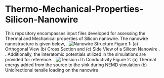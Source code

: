 # Thermo-Mechanical-Properties-Silicon-Nanowire

This repository encompasses input files developed for assessing the Thermal and Mechanical properties of Silicon nanowire. The nanowire nanostructure is given below,
.
![Nanowire Structure](https://github.com/aziz-md-jobayer/Thermo-Mechanical-Properties-Silicon-Nanowire/assets/146165236/9ac24e57-0c31-4879-bf69-5a562cb68d4f)
Figure 1: (a) Orthogonal View (b) Cross Section and (c) Side View of a Silicon Nanowire
.
.
Additionally, the interatomic potentials utilized in the simulations are provided for reference. 
.
![Tension+Th Conductivity](https://github.com/aziz-md-jobayer/Thermo-Mechanical-Properties-Silicon-Nanowire/assets/146165236/561fd118-1a07-40e0-827c-aee528e95b12)
Figure 2: (a) Thermal energy added from the source to the sink during NEMD simulation (b) Unidirectional tensile loading on the nanowire
